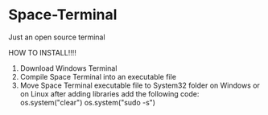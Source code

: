 # Space-Terminal
Just an open source terminal

HOW TO INSTALL!!!!
1. Download Windows Terminal
2. Compile Space Terminal into an executable file
3. Move Space Terminal executable file to System32 folder on Windows or on Linux after adding libraries add the following code:
os.system("clear")
os.system("sudo -s")
